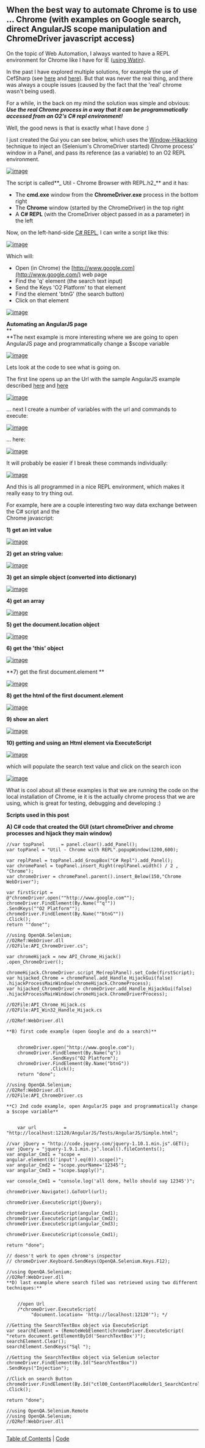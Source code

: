 ##  When the best way to automate Chrome is to use ... Chrome (with examples on Google search, direct AngularJS scope manipulation and ChromeDriver javascript access) 

On the topic of Web Automation, I always wanted to have a REPL environment for Chrome like I have for IE ([using Watin](http://o2platform.wordpress.com/category/ie-automation/watin/)).

In the past I have explored multiple solutions, for example the use of CefSharp (see [here](http://blog.diniscruz.com/2012/05/running-chome-inside-o2.html) and [here](http://blog.diniscruz.com/2012/05/video-installing-and-running-cefsharp-c.html)). But that was never the real thing, and there was always a couple issues (caused by the fact that the 'real' chrome wasn't being used).

For a while, in the back on my mind the solution was simple and obvious: **_Use the real Chrome process in a way that it can be programmatically accessed from an O2's C# repl environment!_**

Well, the good news is that is exactly what I have done :)

I just created the Gui you can see below, which uses the [Window-Hikacking](http://blog.diniscruz.com/search/label/WinAPI) technique to inject an (Selenium's ChromeDriver started) Chrome process' window in a Panel, and pass its reference (as a variable) to an O2 REPL environment.

  
[![image](images/image_thumb1.png)](http://lh4.ggpht.com/-zmMq0LOXf_8/UcVi62sXeCI/AAAAAAAAOTQ/GLGazF_Y26s/s1600-h/image2.png)

The script is called**_ Util - Chrome Browser with REPL.h2_** and it has:  


  * The **cmd.exe** window from the **ChromeDriver.exe** process in the bottom right 
  * The **Chrome** window (started by the ChromeDriver) in the top right 
  * A **C# REPL** (with the CromeDriver object passed in as a parameter) in the left

Now, on the left-hand-side [C# REPL](http://blog.diniscruz.com/p/c-repl-script-environment.html),  I can write a script like this:

[![image](images/image_thumb5.png)](http://lh4.ggpht.com/-SbmcskqyjxI/UcVi8mxkKkI/AAAAAAAAOTg/7Towa3uJ23g/s1600-h/image11.png)

Which will:  


  * Open (in Chrome) the [http://www.google.com](http://www.google.com/) web page 
  * Find the 'q' element (the search text input) 
  * Send the Keys 'O2 Platform' to that element 
  * Find the element 'btnG' (the search button) 
  * Click on that element

[![image](images/image_thumb6.png)](http://lh6.ggpht.com/-RpChAWRtrO8/UcVi-e23qmI/AAAAAAAAOTw/_a3oj0tnB3A/s1600-h/image12.png)

**Automating an AngularJS page**  
**  
**The next example is more interesting where we are going to open AngularJS page and programmatically change a $scope variable

[![image](images/image_thumb7.png)](http://lh6.ggpht.com/-wc-0ZaGMRxc/UcVjAJTM9BI/AAAAAAAAOUA/AwSeujNBVco/s1600-h/image15.png)

Lets look at the code to see what is going on.

The first line opens up an the Url with the sample AngularJS example described [here](http://blog.diniscruz.com/2013/06/a-small-angularjs-jasmine-test-executed.html) and [here](http://blog.diniscruz.com/2013/06/adding-karmajs-support-to-webstorm-and.html)

[![image](images/image_thumb8.png)](http://lh5.ggpht.com/-K1LPfpEjdFw/UcVjByHMy9I/AAAAAAAAOUk/KUAUArtu504/s1600-h/image18.png)

... next I create a number of variables with the url and commands to execute:

[![image](images/image_thumb9.png)](http://lh4.ggpht.com/-HrGsYAoR-0Q/UcVjDoHM22I/AAAAAAAAOU8/yuhbs3l3N1k/s1600-h/image21.png)

... here:

[![image](images/image_thumb10.png)](http://lh3.ggpht.com/-V4ZS3UX19uA/UcVjFaJgkgI/AAAAAAAAOVc/EV25_2aG9t4/s1600-h/image24.png)

It will probably be easier if I break these commands individually:

[![image](images/image_thumb12.png)](http://lh4.ggpht.com/-OKlnXNTlBe8/UcVjG0fH1EI/AAAAAAAAOV4/uMyFLY8zhQc/s1600-h/image30.png)

And this is all programmed in a nice REPL environment, which makes it really easy to try thing out.

For example, here are a couple interesting two way data exchange between the C# script and the  
Chrome javascript:

**1) get an int value**  

[![image](images/image_thumb13.png)](http://lh6.ggpht.com/-gs0zGT9bt8U/UcVjI7D9mtI/AAAAAAAAOWU/zbx7ksxqZAA/s1600-h/image33.png)

**2) get an string value:**

[![image](images/image_thumb14.png)](http://lh3.ggpht.com/-c4nqLX1FQBE/UcVjKzka34I/AAAAAAAAOW8/QUcWJmNvqD0/s1600-h/image36.png)   

**3) get an simple object (converted into dictionary)**  

[![image](images/image_thumb18.png)](http://lh6.ggpht.com/-T-eIEwee12I/UcVjMhfuBKI/AAAAAAAAOXc/kboP_WmTs4E/s1600-h/image48.png)   

**4) get an array**  

[![image](images/image_thumb19.png)](http://lh4.ggpht.com/-hUYF7nv2zY0/UcVjOf21jSI/AAAAAAAAOXw/9Yr4J2S-Vik/s1600-h/image51.png)   

**5) get the document.location object**  

[![image](images/image_thumb20.png)](http://lh5.ggpht.com/-I3Q1x-XywMQ/UcVjPw5MTOI/AAAAAAAAOYA/_RHD1HZ9HDo/s1600-h/image54.png)   

**6) get the 'this' object**  

[![image](images/image_thumb21.png)](http://lh4.ggpht.com/-i7dcyT5TrPA/UcVjR6q3ZjI/AAAAAAAAOYQ/DvlJU9F8Ux0/s1600-h/image57.png)   

**7) get the first document.element **  

[![image](images/image_thumb24.png)](http://lh5.ggpht.com/-wwQpPpiEEWc/UcVjTXzatHI/AAAAAAAAOYg/VTBc1ikTI58/s1600-h/image66.png)   

**8) get the html of the first document.element**  

[![image](images/image_thumb25.png)](http://lh5.ggpht.com/-0D0kjKEg3jY/UcVjU34gAmI/AAAAAAAAOYw/fDDhm-W8j7g/s1600-h/image69.png)   

**9) show an alert**  

[![image](images/image_thumb26.png)](http://lh6.ggpht.com/-Z3VJbrU0hJE/UcVjWWfHl6I/AAAAAAAAOZA/VX9oHnvFi04/s1600-h/image72.png)   

**10) getting and using an Html element via ExecuteScript**  

[![image](images/image_thumb27.png)](http://lh3.ggpht.com/-waw28QmmMBM/UcVjXzra6cI/AAAAAAAAOZQ/2_jJtHMjxao/s1600-h/image75.png)

which will populate the search text value and click on the search icon

[![image](images/image_thumb28.png)](http://lh6.ggpht.com/-Waqh2gGe5-Y/UcVjZSlTkHI/AAAAAAAAOZg/4W3dj_NPo50/s1600-h/image78.png)

What is cool about all these examples is that we are running the code on the local installation of Chrome, ie it is the actually chrome process that we are using, which is great for testing, debugging and developing :)

  
**Scripts used in this post**

**A) C# code that created the GUI (start chromeDriver and chrome processes and hijack they main window)**  

    
    //var topPanel      = panel.clear().add_Panel();   
    var topPanel = "Util - Chrome with REPL".popupWindow(1200,600);

    var replPanel = topPanel.add_GroupBox("C# Repl").add_Panel();  
    var chromePanel = topPanel.insert_Right(replPanel.width() / 2 , "Chrome");  
    var chromeDriver = chromePanel.parent().insert_Below(150,"Chrome WebDriver");

    var firstScript =   
    @"chromeDriver.open(""http://www.google.com"");  
    chromeDriver.FindElement(By.Name(""q""))  
    .SendKeys(""O2 Platform"");  
    chromeDriver.FindElement(By.Name(""btnG""))  
    .Click();  
    return ""done"";

    //using OpenQA.Selenium;  
    //O2Ref:WebDriver.dll  
    //O2File:API_ChromeDriver.cs";

    var chromeHijack = new API_Chrome_Hijack()  
    .open_ChromeDriver();

    chromeHijack.ChromeDriver.script_Me(replPanel).set_Code(firstScript);   
    var hijacked_Chrome = chromePanel.add_Handle_HijackGui(false)   
    .hijackProcessMainWindow(chromeHijack.ChromeProcess);  
    var hijacked_ChromeDriver = chromeDriver.add_Handle_HijackGui(false)   
    .hijackProcessMainWindow(chromeHijack.ChromeDriverProcess);

    //O2File:API_Chrome_Hijack.cs  
    //O2File:API_Win32_Handle_Hijack.cs

    //O2Ref:WebDriver.dll  
      
    **B) first code example (open Google and do a search)**  

        
        chromeDriver.open("http://www.google.com");  
        chromeDriver.FindElement(By.Name("q"))  
                    .SendKeys("O2 Platform");  
        chromeDriver.FindElement(By.Name("btnG"))  
                    .Click();  
        return "done";

    //using OpenQA.Selenium;  
    //O2Ref:WebDriver.dll  
    //O2File:API_ChromeDriver.cs  
      
    **C) 2nd code example, open AngularJS page and programmatically change a $scope variable**  

        
        var url          = "http://localhost:12120/AngularJS/Tests/AngularJS/Simple.html";

    //var jQuery = "http://code.jquery.com/jquery-1.10.1.min.js".GET();  
    var jQuery = "jquery-1.9.1.min.js".local().fileContents();  
    var angular_Cmd1 = "scope = angular.element($('input').eq(0)).scope()";  
    var angular_Cmd2 = "scope.yourName='12345'";  
    var angular_Cmd3 = "scope.$apply()";

    var console_Cmd1 = "console.log('all done, hello should say 12345')";

    chromeDriver.Navigate().GoToUrl(url);

    chromeDriver.ExecuteScript(jQuery);

    chromeDriver.ExecuteScript(angular_Cmd1);  
    chromeDriver.ExecuteScript(angular_Cmd2);  
    chromeDriver.ExecuteScript(angular_Cmd3);

    chromeDriver.ExecuteScript(console_Cmd1);

    return "done";

    // doesn't work to open chrome's inspector  
    // chromeDriver.Keyboard.SendKeys(OpenQA.Selenium.Keys.F12);

    //using OpenQA.Selenium;  
    //O2Ref:WebDriver.dll  
    **D) last example where search filed was retrieved using two different techniques:**  

        
        //open Url  
        /*chromeDriver.ExecuteScript(  
             "document.location= 'http://localhost:12120'"); */

    //Getting the SearchTextBox object via ExecuteScript  
    var searchElement = (RemoteWebElement)chromeDriver.ExecuteScript(  
    "return document.getElementById('SearchTextBox')");  
    searchElement.Clear();  
    searchElement.SendKeys("Sql ");

    //Getting the SearchTextBox object via Selenium selector  
    chromeDriver.FindElement(By.Id("SearchTextBox"))  
    .SendKeys("Injection");

    //Click on search Button  
    chromeDriver.FindElement(By.Id("ctl00_ContentPlaceHolder1_SearchControl1_SearchButton"))  
    .Click();

    return "done";

    //using OpenQA.Selenium.Remote  
    //using OpenQA.Selenium;  
    //O2Ref:WebDriver.dll  





- - - - 
[Table of Contents](../Table_of_contents.md) | [Code](../Code)